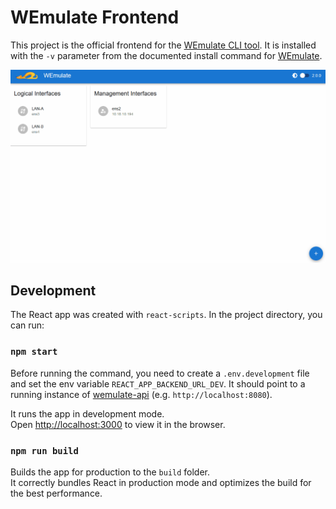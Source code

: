 # WEmulate Frontend

This project is the official frontend for the [WEmulate CLI tool](https://github.com/wemulate/wemulate). It is installed with the `-v` parameter from the documented install command for [WEmulate](https://github.com/wemulate/wemulate).

![](wemulate-intro.gif)

## Development

The React app was created with `react-scripts`.
In the project directory, you can run:

### `npm start`

Before running the command, you need to create a `.env.development` file
and set the env variable `REACT_APP_BACKEND_URL_DEV`. It should point to a running instance of [wemulate-api](https://github.com/wemulate/wemulate-api) (e.g. `http://localhost:8080`).

It runs the app in development mode.\
Open [http://localhost:3000](http://localhost:3000) to view it in the browser.

### `npm run build`

Builds the app for production to the `build` folder.\
It correctly bundles React in production mode and optimizes the build for the best performance.
